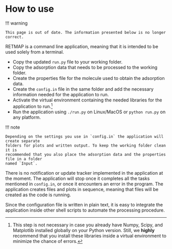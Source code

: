 # How to use

!!! warning

    This page is out of date. The information presented below is no longer correct.

RETMAP is a command line application, meaning that it is intended to be used solely
from a terminal. 

- Copy the updated `run.py` file to your working folder.
- Copy the adsorption data that needs to be processed to the working folder.
- Create the properties file for the molecule used to obtain the adsorption data.  
- Create the `config.in` file in the same folder and add the necessary information needed
for the application to run.
- Activate the virtual environment containing the needed libraries for the 
application to run.[^1]
- Run the application using `./run.py` on Linux/MacOS or `python run.py` on any 
platform.

!!! note
 
    Depending on the settings you use in `config.in` the application will create separate
    folders for plots and written output. To keep the working folder clean it is
    recommended that you also place the adsorption data and the properties file in a folder
    named `Input`.

There is no notification or update tracker implemented in the application at the 
moment. The application will stop once it completes all the tasks mentioned in 
`config.in`, or once it encounters an error in the program. The application creates
files and plots in sequence, meaning that files will be created as the code is running.

Since the configuration file is written in plain text, it is easy to integrate the 
application inside other shell scripts to automate the processing procedure. 

[^1]: This step is not necessary in case you already have Numpy, Scipy, and Matplotlib 
installed globally on your Python version. Still, we **highly** recommend that you 
install these libraries inside a virtual environment to minimize the chance of errors.
